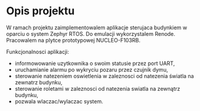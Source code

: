 Opis projektu
=============

W ramach projektu zaimplementowalem aplikacje sterujaca budynkiem w oparciu o system Zephyr RTOS. Do emulacji wykorzystalem Renode. Pracowalem na plytce prototypowej NUCLEO-F103RB.


Funkcjonalnosci aplikacji:
- informowowanie uzytkownika o swoim statusie przez port UART,
- uruchamianie alarmu po wykryciu pozaru przez czujnik dymu,
- sterowanie natezeniem oswietlenia w zaleznosci od natezenia światla na zewnatrz budynku,
- sterowanie roletami w zaleznosci od natezenia swiatla na zewnątrz budynku, 
- pozwala wlaczac/wylaczac system.
